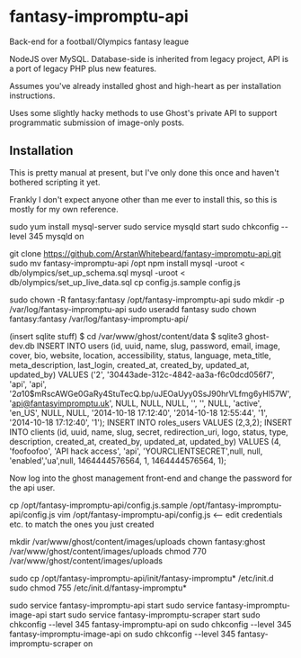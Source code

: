 # fantasy-impromptu-api
Back-end for a football/Olympics fantasy league

NodeJS over MySQL. Database-side is inherited from legacy project, API is a port of legacy PHP plus new features.

Assumes you've already installed ghost and high-heart as per installation instructions.

Uses some slightly hacky methods to use Ghost's private API to support programmatic submission of image-only posts.

## Installation

This is pretty manual at present, but I've only done this once and haven't bothered scripting it yet.

Frankly I don't expect anyone other than me ever to install this, so this is mostly for my own reference.

sudo yum install mysql-server
sudo service mysqld start
sudo chkconfig --level 345 mysqld on


git clone https://github.com/ArstanWhitebeard/fantasy-impromptu-api.git
sudo mv fantasy-impromptu-api /opt
npm install
mysql -uroot < db/olympics/set_up_schema.sql
mysql -uroot < db/olympics/set_up_live_data.sql
cp config.js.sample config.js


sudo chown -R fantasy:fantasy /opt/fantasy-impromptu-api
sudo mkdir -p /var/log/fantasy-impromptu-api
sudo useradd fantasy
sudo chown fantasy:fantasy /var/log/fantasy-impromptu-api/

(insert sqlite stuff)
$ cd /var/www/ghost/content/data
$ sqlite3 ghost-dev.db
INSERT INTO users (id,
                     uuid,
                     name,
                     slug,
                     password,
                     email,
                     image,
                     cover,
                     bio,
                     website,
                     location,
                     accessibility,
                     status,
                     language,
                     meta_title,
                     meta_description,
                     last_login,
                     created_at,
                     created_by,
                     updated_at,
                     updated_by)
              VALUES ('2',
                      '30443ade-312c-4842-aa3a-f6c0dcd056f7',
                      'api',
                      'api',
                      '$2a$10$mRscAWGe0GaRy4StuTecQ.bp/uJEOaUyy0SsJ90hrVLfmg6yHl57W',
                      'api@fantasyimpromptu.uk',
                      NULL,
                      NULL,
                      NULL,
                      '',
                      '',
                      NULL,
                      'active',
                      'en_US',
                      NULL,
                      NULL,
                      '2014-10-18 17:12:40',
                      '2014-10-18 12:55:44',
                      '1',
                      '2014-10-18 17:12:40',
                      '1');
INSERT INTO roles_users VALUES (2,3,2);
INSERT INTO clients (id, uuid, name, slug, secret, redirection_uri, logo, status, type, description, created_at, created_by, updated_at, updated_by) VALUES (4, 'foofoofoo', 'API hack access', 'api', 'YOURCLIENTSECRET',null, null, 'enabled','ua',null, 1464444576564, 1, 1464444576564, 1);

Now log into the ghost management front-end and change the password for the api user.

cp /opt/fantasy-impromptu-api/config.js.sample /opt/fantasy-impromptu-api/config.js
vim /opt/fantasy-impromptu-api/config.js   <-- edit credentials etc. to match the ones you just created

mkdir /var/www/ghost/content/images/uploads
chown fantasy:ghost /var/www/ghost/content/images/uploads
chmod 770 /var/www/ghost/content/images/uploads

sudo cp /opt/fantasy-impromptu-api/init/fantasy-impromptu* /etc/init.d
sudo chmod 755 /etc/init.d/fantasy-impromptu*

sudo service fantasy-impromptu-api start
sudo service fantasy-impromptu-image-api start
sudo service fantasy-impromptu-scraper start
sudo chkconfig --level 345 fantasy-impromptu-api on
sudo chkconfig --level 345 fantasy-impromptu-image-api on
sudo chkconfig --level 345 fantasy-impromptu-scraper on
